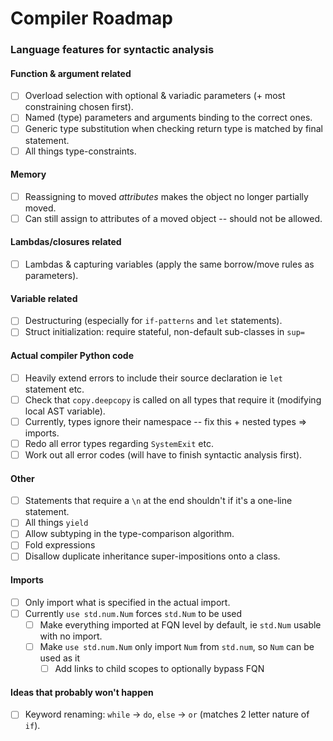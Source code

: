 # Compiler Roadmap
### Language features for syntactic analysis
#### Function & argument related
- [ ] Overload selection with optional & variadic parameters (+ most constraining chosen first).
- [ ] Named (type) parameters and arguments binding to the correct ones.
- [ ] Generic type substitution when checking return type is matched by final statement.
- [ ] All things type-constraints.

#### Memory
- [ ] Reassigning to moved _attributes_ makes the object no longer partially moved.
- [ ] Can still assign to attributes of a moved object --  should not be allowed.

#### Lambdas/closures related
- [ ] Lambdas & capturing variables (apply the same borrow/move rules as parameters).

#### Variable related
- [ ] Destructuring (especially for `if-patterns` and `let` statements).
- [ ] Struct initialization: require stateful, non-default sub-classes in `sup=`

#### Actual compiler Python code
- [ ] Heavily extend errors to include their source declaration ie `let` statement etc.
- [ ] Check that `copy.deepcopy` is called on all types that require it (modifying local AST variable).
- [ ] Currently, types ignore their namespace -- fix this + nested types => imports.
- [ ] Redo all error types regarding `SystemExit` etc.
- [ ] Work out all error codes (will have to finish syntactic analysis first).

#### Other
- [ ] Statements that require a `\n` at the end shouldn't if it's a one-line statement.
- [ ] All things `yield`
- [ ] Allow subtyping in the type-comparison algorithm.
- [ ] Fold expressions
- [ ] Disallow duplicate inheritance super-impositions onto a class.

#### Imports
- [ ] Only import what is specified in the actual import.
- [ ] Currently `use std.num.Num` forces `std.Num` to be used
  - [ ] Make everything imported at FQN level by default, ie `std.Num` usable with no import.
  - [ ] Make `use std.num.Num` only import `Num` from `std.num`, so `Num` can be used as it
    - [ ] Add links to child scopes to optionally bypass FQN

#### Ideas that probably won't happen
- [ ] Keyword renaming: `while` -> `do`, `else` -> `or` (matches 2 letter nature of `if`).